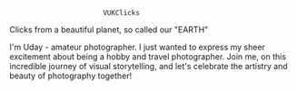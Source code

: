                           VUKClicks

Clicks from a beautiful planet, so called our "EARTH"

I'm Uday - amateur photographer.
I just wanted to express my sheer excitement about being a hobby and travel photographer.
Join me, on this incredible journey of visual storytelling, and let's celebrate the artistry and beauty of photography together!
